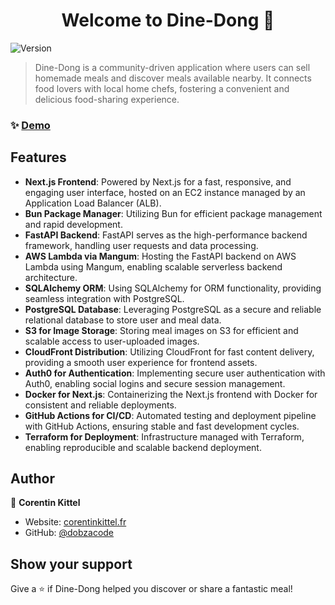 <h1 align="center">Welcome to Dine-Dong 🍲</h1>
<p>
  <img alt="Version" src="https://img.shields.io/badge/version-0.1.0-blue.svg?cacheSeconds=2592000" />
</p>

> Dine-Dong is a community-driven application where users can sell homemade meals and discover meals available nearby. It connects food lovers with local home chefs, fostering a convenient and delicious food-sharing experience.

### ✨ [Demo](https://dine-dong.fr)

## Features

- **Next.js Frontend**: Powered by Next.js for a fast, responsive, and engaging user interface, hosted on an EC2 instance managed by an Application Load Balancer (ALB).
- **Bun Package Manager**: Utilizing Bun for efficient package management and rapid development.
- **FastAPI Backend**: FastAPI serves as the high-performance backend framework, handling user requests and data processing.
- **AWS Lambda via Mangum**: Hosting the FastAPI backend on AWS Lambda using Mangum, enabling scalable serverless backend architecture.
- **SQLAlchemy ORM**: Using SQLAlchemy for ORM functionality, providing seamless integration with PostgreSQL.
- **PostgreSQL Database**: Leveraging PostgreSQL as a secure and reliable relational database to store user and meal data.
- **S3 for Image Storage**: Storing meal images on S3 for efficient and scalable access to user-uploaded images.
- **CloudFront Distribution**: Utilizing CloudFront for fast content delivery, providing a smooth user experience for frontend assets.
- **Auth0 for Authentication**: Implementing secure user authentication with Auth0, enabling social logins and secure session management.
- **Docker for Next.js**: Containerizing the Next.js frontend with Docker for consistent and reliable deployments.
- **GitHub Actions for CI/CD**: Automated testing and deployment pipeline with GitHub Actions, ensuring stable and fast development cycles.
- **Terraform for Deployment**: Infrastructure managed with Terraform, enabling reproducible and scalable backend deployment.

## Author

👤 **Corentin Kittel**

- Website: [corentinkittel.fr](https://corentinkittel.fr)
- GitHub: [@dobzacode](https://github.com/dobzacode)

## Show your support

Give a ⭐️ if Dine-Dong helped you discover or share a fantastic meal!
